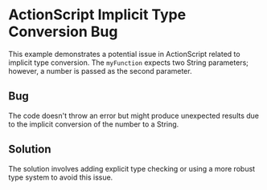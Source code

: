 # ActionScript Implicit Type Conversion Bug

This example demonstrates a potential issue in ActionScript related to implicit type conversion. The `myFunction` expects two String parameters; however, a number is passed as the second parameter.

## Bug

The code doesn't throw an error but might produce unexpected results due to the implicit conversion of the number to a String.

## Solution

The solution involves adding explicit type checking or using a more robust type system to avoid this issue.
